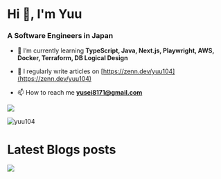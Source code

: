 
# Hi 👋, I'm Yuu
<h3 align="left">A Software Engineers in Japan</h3>

- 🌱 I’m currently learning **TypeScript, Java, Next.js, Playwright, AWS, Docker, Terraform, DB Logical Design**

- 📝 I regularly write articles on [https://zenn.dev/yuu104](https://zenn.dev/yuu104)

- 📫 How to reach me **yusei8171@gmail.com**

<p><img src="https://github-readme-stats.vercel.app/api/top-langs?username=yuu104&show_icons=true&locale=en&layout=compact"/></p>

<p><img align="center" src="https://github-readme-streak-stats.herokuapp.com/?user=yuu104&" alt="yuu104" /></p>

# Latest Blogs posts


![](https://github-readme-blog-score-shota1995m.vercel.app/api/get_zenn_score?zennId=[yuu104])
<!-- BLOG-POST-LIST:START -->
<!-- BLOG-POST-LIST:END -->

